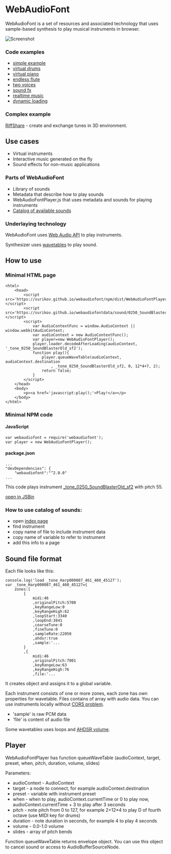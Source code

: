 # WebAudioFont

WebAudioFont is a set of resources and associated technology that uses sample-based synthesis to play musical instruments in browser.

![Screenshot](https://surikov.github.io/riffshare/img/sp320opt.gif)

### Code examples

- [simple example](http://jsbin.com/lamidog/1/edit?html,output)
- [virtual drums](http://jsbin.com/wajopuy/1/edit?html,output)
- [virtual piano](http://jsbin.com/binelu/1/edit?html,output)
- [endless flute](http://jsbin.com/midadem/1/edit?html,output)
- [two voices](http://jsbin.com/vujewem/1/edit?html,output)
- [sound fx](http://jsbin.com/tipine/1/edit?html,output)
- [realtime music](https://jsbin.com/wuxilab/2/edit?html,output)
- [dynamic loading](http://jsbin.com/jorama/2/edit?html,output)

### Complex example

[RiffShare](https://surikov.github.io/riffshare/tools.html) - create and exchange tunes in 3D environment.

## Use cases

- Virtual instruments
- Interactive music generated on the fly
- Sound effects for non-music applications

### Parts of WebAudioFont

- Library of sounds
- Metadata that describe how to play sounds
- WebAudioFontPlayer.js that uses metadata and sounds for playing instruments
- [Catalog of available sounds](https://surikov.github.io/webaudiofontdata/)

### Underlaying technology

WebAudioFont uses [Web Audio API](https://www.google.ru/search?q=web+audio+api) to play instruments.

Synthesizer uses [wavetables](https://www.google.ru/search?q=wavetable+synthesis) to play sound.

## How to use

### Minimal HTML page

```
<html>
	<head>
		<script src='https://surikov.github.io/webaudiofont/npm/dist/WebAudioFontPlayer.js'></script>
		<script src='https://surikov.github.io/webaudiofontdata/sound/0250_SoundBlasterOld_sf2.js'></script>
		<script>
			var AudioContextFunc = window.AudioContext || window.webkitAudioContext;
			var audioContext = new AudioContextFunc();
			var player=new WebAudioFontPlayer();
			player.loader.decodeAfterLoading(audioContext, '_tone_0250_SoundBlasterOld_sf2');
			function play(){
				player.queueWaveTable(audioContext, audioContext.destination
					, _tone_0250_SoundBlasterOld_sf2, 0, 12*4+7, 2);
				return false;
			}
		</script>
	</head>
	<body>
		<p><a href='javascript:play();'>Play!</a></p>
	</body>
</html>
```

### Minimal NPM code

#### JavaScript

```
var webaudiofont = require('webaudiofont');
var player = new WebAudioFontPlayer();
```

#### package.json

```
...
"devDependencies": {
	"webaudiofont":"^2.0.0"
...
```

		
This code plays instrument [_tone_0250_SoundBlasterOld_sf2](https://surikov.github.io/webaudiofontdata/sound/0250_SoundBlasterOld_sf2.html) with pitch 55.

[open in JSBin](http://jsbin.com/hopuhor/1/edit?html,output)


### How to use catalog of sounds:

- open [index page](https://surikov.github.io/webaudiofontdata/sound/)
- find instrument
- copy name of file to include instrument data
- copy name of variable to refer to instrument
- add this info to a page

## Sound file format

Each file looks like this:

```
console.log('load _tone_Harp000087_461_460_45127');
var _tone_Harp000087_461_460_45127={
	zones:[
		{
			midi:46
			,originalPitch:5700
			,keyRangeLow:0
			,keyRangeHigh:62
			,loopStart:3340
			,loopEnd:3841
			,coarseTune:0
			,fineTune:0
			,sampleRate:22050
			,ahdsr:true
			,sample:'...
		}
		,{
			midi:46
			,originalPitch:7001
			,keyRangeLow:63
			,keyRangeHigh:76
			,file:'...
```

It creates object and assigns it to a global variable.

Each instrument consists of one or more zones, each zone has own properties for wavetable. Files contains of array with audio data. You can use instruments locally without [CORS problem](https://www.google.ru/search?q=cors+problem).

- 'sample' is raw PCM data
- 'file' is content of audio file

Some wavetables uses loops and [AHDSR volume](https://www.google.ru/search?q=ahdsr).

## Player

WebAudioFontPlayer has function queueWaveTable (audioContext, target, preset, when, pitch, duration, volume, slides)

Parameters:

- audioContext - AudioContext
- target - a node to connect, for example audioContext.destination
- preset - variable with instrument preset
- when - when to play, audioContext.currentTime or 0 to play now, audioContext.currentTime + 3 to play after 3 seconds
- pitch - note pitch from 0 to 127, for example 2+12*4 to play D of fourth octave (use MIDI key for drums)
- duration - note duration in seconds, for example 4 to play 4 seconds
- volume - 0.0-1.0 volume
- slides - array of pitch bends

Function queueWaveTable returns envelope object. You can use this object to cancel sound or access to AudioBufferSourceNode.



